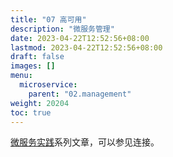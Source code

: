 ```yaml
---
title: "07 高可用"
description: "微服务管理"
date: 2023-04-22T12:52:56+08:00
lastmod: 2023-04-22T12:52:56+08:00
draft: false
images: []
menu:
  microservice:
    parent: "02.management"
weight: 20204
toc: true
---
```


[微服务实践](https://www.jianshu.com/c/90fcbc52ce97)系列文章，可以参见连接。
